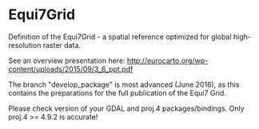 # Equi7Grid
Definition of the Equi7Grid - a spatial reference optimized for global high-resolution raster data.

See an overview presentation here:
http://eurocarto.org/wp-content/uploads/2015/09/3_6_ppt.pdf

The branch "develop_package" is most advanced (June 2016), as this contains the preparations for the full publication of the Equi7 Grid.

Please check version of your GDAL and proj.4 packages/bindings. Only proj.4 >= 4.9.2 is accurate!
